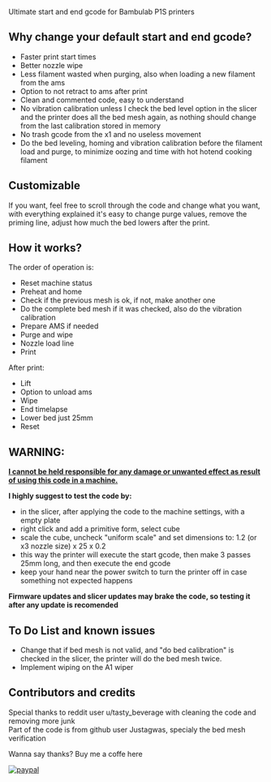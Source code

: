 Ultimate start and end gcode for Bambulab P1S printers

## Why change your default start and end gcode?

 - Faster print start times<br>
 - Better nozzle wipe<br>
 - Less filament wasted when purging, also when loading a new filament from the ams<br>
 - Option to not retract to ams after print<br>
 - Clean and commented code, easy to understand<br>
 - No vibration calibration unless I check the bed level option in the slicer and the printer does all the bed mesh again, as nothing should change from the last calibration stored in memory<br>
 - No trash gcode from the x1 and no useless movement<br>
 - Do the bed leveling, homing and vibration calibration before the filament load and purge, to minimize oozing and time with hot hotend cooking filament<br>


 ## Customizable
 If you want, feel free to scroll through the code and change what you want, with everything explained it's easy to change purge values, remove the priming line, adjust how much the bed lowers after the print.

## How it works?
The order of operation is:<br>
 - Reset machine status
 - Preheat and home
 - Check if the previous mesh is ok, if not, make another one
 - Do the complete bed mesh if it was checked, also do the vibration calibration
 - Prepare AMS if needed
 - Purge and wipe
 - Nozzle load line
 - Print

After print:
 - Lift
 - Option to unload ams
 - Wipe
 - End timelapse
 - Lower bed just 25mm
 - Reset

## WARNING:
<u><b>I cannot be held responsible for any damage or unwanted effect as result of using this code in a machine.</b></u>

<b>I highly suggest to test the code by:</b>
 - in the slicer, after applying the code to the machine settings, with a empty plate
 - right click and add a primitive form, select cube
 - scale the cube, uncheck "uniform scale" and set dimensions to: 1.2 (or x3 nozzle size) x 25 x 0.2
 - this way the printer will execute the start gcode, then make 3 passes 25mm long, and then execute the end gcode
 - keep your hand near the power switch to turn the printer off in case something not expected happens

<b>Firmware updates and slicer updates may brake the code, so testing it after any update is recomended</b>

## To Do List and known issues
 - Change that if bed mesh is not valid, and "do bed calibration" is checked in the slicer, the printer will do the bed mesh twice.
 - Implement wiping on the A1 wiper

## Contributors and credits
Special thanks to reddit user u/tasty_beverage with cleaning the code and removing more junk<br>
Part of the code is from github user Justagwas, specialy the bed mesh verification<br>

Wanna say thanks? Buy me a coffe here<br>

<p>
  <a href="https://www.paypal.com/donate/?hosted_button_id=3CAVKXE62BZBN">
      <img src="https://www.paypalobjects.com/en_US/i/btn/btn_donateCC_LG.gif" alt="paypal">
  </a>
</p>
